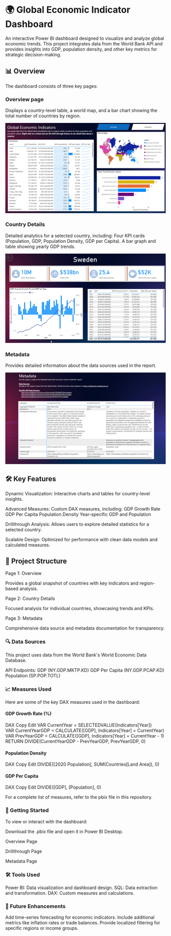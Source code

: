 
# 🌍 Global Economic Indicator Dashboard

An interactive Power BI dashboard designed to visualize and analyze global economic trends. This project integrates data from the World Bank API and provides insights into GDP, population density, and other key metrics for strategic decision-making.

## 📊 Overview
The dashboard consists of three key pages:

### Overview page

Displays a country-level table, a world map, and a bar chart showing the total number of countries by region.


![Alt Text](https://github.com/malikbilal1998/World-Economic-Indicator-Power-BI-/blob/144baa76ad5c1b308fe03082b0dc9bc6436a8856/Overview.jpg)


### Country Details

Detailed analytics for a selected country, including:
Four KPI cards (Population, GDP, Population Density, GDP per Capita).
A bar graph and table showing yearly GDP trends.


![Alt Text](https://github.com/malikbilal1998/World-Economic-Indicator-Power-BI-/blob/144baa76ad5c1b308fe03082b0dc9bc6436a8856/Countries%20Details.jpg)


### Metadata

Provides detailed information about the data sources used in the report.

![Alt Text](https://github.com/malikbilal1998/World-Economic-Indicator-Power-BI-/blob/144baa76ad5c1b308fe03082b0dc9bc6436a8856/Metadata.jpg)



## 🛠️ Key Features
Dynamic Visualization: Interactive charts and tables for country-level insights.

Advanced Measures: Custom DAX measures, including:
GDP Growth Rate
GDP Per Capita
Population Density
Year-specific GDP and Population

Drillthrough Analysis: Allows users to explore detailed statistics for a selected country.

Scalable Design: Optimized for performance with clean data models and calculated measures.

## 📂 Project Structure
Page 1: Overview

Provides a global snapshot of countries with key indicators and region-based analysis.

Page 2: Country Details

Focused analysis for individual countries, showcasing trends and KPIs.

Page 3: Metadata

Comprehensive data source and metadata documentation for transparency.

### 🔍 Data Sources
This project uses data from the World Bank's World Economic Data Database.

API Endpoints:
GDP (NY.GDP.MKTP.KD)
GDP Per Capita (NY.GDP.PCAP.KD)
Population (SP.POP.TOTL)

### 📈 Measures Used
Here are some of the key DAX measures used in the dashboard:

#### GDP Growth Rate (%)

DAX
Copy
Edit
VAR CurrentYear = SELECTEDVALUE(Indicators[Year])  
VAR CurrentYearGDP = CALCULATE([GDP], Indicators[Year] = CurrentYear)  
VAR PrevYearGDP = CALCULATE([GDP], Indicators[Year] = CurrentYear - 1)  
RETURN DIVIDE(CurrentYearGDP - PrevYearGDP, PrevYearGDP, 0)  
#### Population Density

DAX
Copy
Edit
DIVIDE([2020 Population], SUM(Countries[Land Area]), 0)  
#### GDP Per Capita

DAX
Copy
Edit
DIVIDE([GDP], [Population], 0)  

For a complete list of measures, refer to the pbix file in this repository.

### 🚀 Getting Started

To view or interact with the dashboard:

Download the .pbix file and open it in Power BI Desktop.


Overview Page

Drillthrough Page

Metadata Page

### 🛠️ Tools Used
Power BI: Data visualization and dashboard design.
SQL: Data extraction and transformation.
DAX: Custom measures and calculations.

### 🌟 Future Enhancements
Add time-series forecasting for economic indicators.
Include additional metrics like inflation rates or trade balances.
Provide localized filtering for specific regions or income groups.
